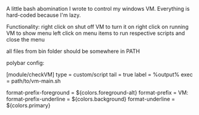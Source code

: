 A little bash abomination I wrote to control my windows VM. Everything is hard-coded because I'm lazy.

Functionality:
right click on shut off VM to turn it on
right click on running VM to show menu
left click on menu items to run respective scripts and close the menu

all files from bin folder should be somewhere in PATH

polybar config:

[module/checkVM]
type = custom/script
tail = true
label = %output%
exec = path/to/vm-main.sh

format-prefix-foreground = ${colors.foreground-alt}
format-prefix = VM:
format-prefix-underline = ${colors.background}
format-underline = ${colors.primary}
